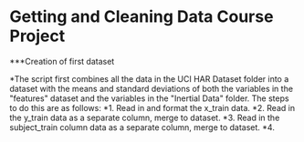 Getting and Cleaning Data Course Project
===================================
***Creation of first dataset

*The script first combines all the data in the UCI HAR Dataset folder into a dataset with the means and standard deviations of both the variables in the "features" dataset and the variables in the "Inertial Data" folder. The steps to do this are as follows:
*1. Read in and format the x_train data.
*2. Read in the y_train data as a separate column, merge to dataset.
*3. Read in the subject_train column data as a separate column, merge to dataset.
*4. 

